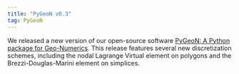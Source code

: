 ```yaml
---
title: "PyGeoN v0.3"
tag: PyGeoN
---
```


We released a new version of our open-source software [PyGeoN: A Python package for Geo-Numerics](https://github.com/compgeo-mox/pygeon).
This release features several new discretization schemes, including the nodal Lagrange Virtual element on polygons and the Brezzi-Douglas-Marini element on simplices.